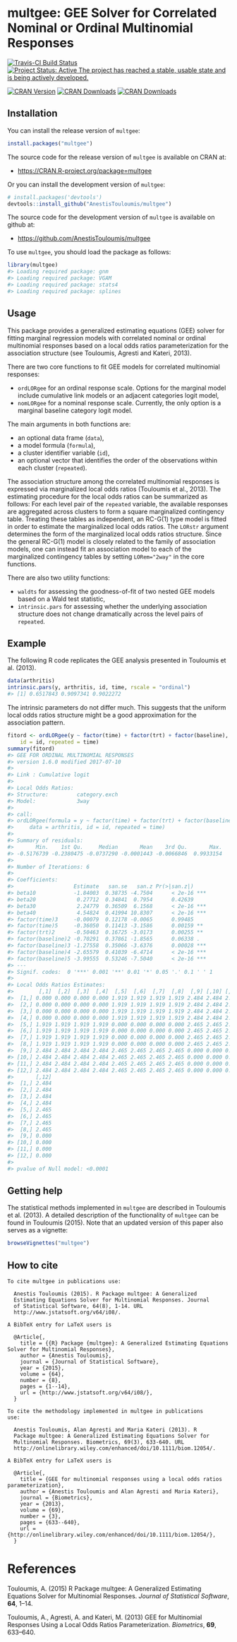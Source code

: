
<!-- README.md is generated from README.Rmd. Please edit that file -->
multgee: GEE Solver for Correlated Nominal or Ordinal Multinomial Responses
===========================================================================

[![Travis-CI Build Status](https://travis-ci.org/AnestisTouloumis/multgee.svg?branch=master)](https://travis-ci.org/AnestisTouloumis/multgee) [![Project Status: Active The project has reached a stable, usable state and is being actively developed.](http://www.repostatus.org/badges/latest/active.svg)](http://www.repostatus.org/#active)

[![CRAN Version](https://www.r-pkg.org/badges/version/multgee?color=blue)](https://cran.r-project.org/package=multgee) [![CRAN Downloads](https://cranlogs.r-pkg.org/badges/grand-total/multgee?color=blue)](https://cranlogs.r-pkg.org/badges/grand-total/multgee) [![CRAN Downloads](https://cranlogs.r-pkg.org/badges/multgee)](https://cran.r-project.org/package=multgee)

Installation
------------

You can install the release version of `multgee`:

``` r
install.packages("multgee")
```

The source code for the release version of `multgee` is available on CRAN at:

-   <https://CRAN.R-project.org/package=multgee>

Or you can install the development version of `multgee`:

``` r
# install.packages('devtools')
devtools::install_github("AnestisTouloumis/multgee")
```

The source code for the development version of `multgee` is available on github at:

-   <https://github.com/AnestisTouloumis/multgee>

To use `multgee`, you should load the package as follows:

``` r
library(multgee)
#> Loading required package: gnm
#> Loading required package: VGAM
#> Loading required package: stats4
#> Loading required package: splines
```

Usage
-----

This package provides a generalized estimating equations (GEE) solver for fitting marginal regression models with correlated nominal or ordinal multinomial responses based on a local odds ratios parameterization for the association structure (see Touloumis, Agresti and Kateri, 2013).

There are two core functions to fit GEE models for correlated multinomial responses:

-   `ordLORgee` for an ordinal response scale. Options for the marginal model include cumulative link models or an adjacent categories logit model,
-   `nomLORgee` for a nominal response scale. Currently, the only option is a marginal baseline category logit model.

The main arguments in both functions are:

-   an optional data frame (`data`),
-   a model formula (`formula`),
-   a cluster identifier variable (`id`),
-   an optional vector that identifies the order of the observations within each cluster (`repeated`).

The association structure among the correlated multinomial responses is expressed via marginalized local odds ratios (Touloumis et al., 2013). The estimating procedure for the local odds ratios can be summarized as follows: For each level pair of the `repeated` variable, the available responses are aggregated across clusters to form a square marginalized contingency table. Treating these tables as independent, an RC-G(1) type model is fitted in order to estimate the marginalized local odds ratios. The `LORstr` argument determines the form of the marginalized local odds ratios structure. Since the general RC-G(1) model is closely related to the family of association models, one can instead fit an association model to each of the marginalized contingency tables by setting `LORem="2way"` in the core functions.

There are also two utility functions:

-   `waldts` for assessing the goodness-of-fit of two nested GEE models based on a Wald test statistic,
-   `intrinsic.pars` for assessing whether the underlying association structure does not change dramatically across the level pairs of `repeated`.

Example
-------

The following R code replicates the GEE analysis presented in Touloumis et al. (2013).

``` r
data(arthritis)
intrinsic.pars(y, arthritis, id, time, rscale = "ordinal")
#> [1] 0.6517843 0.9097341 0.9022272
```

The intrinsic parameters do not differ much. This suggests that the uniform local odds ratios structure might be a good approximation for the association pattern.

``` r
fitord <- ordLORgee(y ~ factor(time) + factor(trt) + factor(baseline), data = arthritis, 
    id = id, repeated = time)
summary(fitord)
#> GEE FOR ORDINAL MULTINOMIAL RESPONSES 
#> version 1.6.0 modified 2017-07-10 
#> 
#> Link : Cumulative logit 
#> 
#> Local Odds Ratios:
#> Structure:         category.exch
#> Model:             3way
#> 
#> call:
#> ordLORgee(formula = y ~ factor(time) + factor(trt) + factor(baseline), 
#>     data = arthritis, id = id, repeated = time)
#> 
#> Summary of residuals:
#>       Min.    1st Qu.     Median       Mean    3rd Qu.       Max. 
#> -0.5176739 -0.2380475 -0.0737290 -0.0001443 -0.0066846  0.9933154 
#> 
#> Number of Iterations: 6 
#> 
#> Coefficients:
#>                   Estimate   san.se   san.z Pr(>|san.z|)    
#> beta10            -1.84003  0.38735 -4.7504      < 2e-16 ***
#> beta20             0.27712  0.34841  0.7954      0.42639    
#> beta30             2.24779  0.36509  6.1568      < 2e-16 ***
#> beta40             4.54824  0.41994 10.8307      < 2e-16 ***
#> factor(time)3     -0.00079  0.12178 -0.0065      0.99485    
#> factor(time)5     -0.36050  0.11413 -3.1586      0.00159 ** 
#> factor(trt)2      -0.50463  0.16725 -3.0173      0.00255 ** 
#> factor(baseline)2 -0.70291  0.37861 -1.8565      0.06338 .  
#> factor(baseline)3 -1.27558  0.35066 -3.6376      0.00028 ***
#> factor(baseline)4 -2.65579  0.41039 -6.4714      < 2e-16 ***
#> factor(baseline)5 -3.99555  0.53246 -7.5040      < 2e-16 ***
#> ---
#> Signif. codes:  0 '***' 0.001 '**' 0.01 '*' 0.05 '.' 0.1 ' ' 1
#> 
#> Local Odds Ratios Estimates:
#>        [,1]  [,2]  [,3]  [,4]  [,5]  [,6]  [,7]  [,8]  [,9] [,10] [,11]
#>  [1,] 0.000 0.000 0.000 0.000 1.919 1.919 1.919 1.919 2.484 2.484 2.484
#>  [2,] 0.000 0.000 0.000 0.000 1.919 1.919 1.919 1.919 2.484 2.484 2.484
#>  [3,] 0.000 0.000 0.000 0.000 1.919 1.919 1.919 1.919 2.484 2.484 2.484
#>  [4,] 0.000 0.000 0.000 0.000 1.919 1.919 1.919 1.919 2.484 2.484 2.484
#>  [5,] 1.919 1.919 1.919 1.919 0.000 0.000 0.000 0.000 2.465 2.465 2.465
#>  [6,] 1.919 1.919 1.919 1.919 0.000 0.000 0.000 0.000 2.465 2.465 2.465
#>  [7,] 1.919 1.919 1.919 1.919 0.000 0.000 0.000 0.000 2.465 2.465 2.465
#>  [8,] 1.919 1.919 1.919 1.919 0.000 0.000 0.000 0.000 2.465 2.465 2.465
#>  [9,] 2.484 2.484 2.484 2.484 2.465 2.465 2.465 2.465 0.000 0.000 0.000
#> [10,] 2.484 2.484 2.484 2.484 2.465 2.465 2.465 2.465 0.000 0.000 0.000
#> [11,] 2.484 2.484 2.484 2.484 2.465 2.465 2.465 2.465 0.000 0.000 0.000
#> [12,] 2.484 2.484 2.484 2.484 2.465 2.465 2.465 2.465 0.000 0.000 0.000
#>       [,12]
#>  [1,] 2.484
#>  [2,] 2.484
#>  [3,] 2.484
#>  [4,] 2.484
#>  [5,] 2.465
#>  [6,] 2.465
#>  [7,] 2.465
#>  [8,] 2.465
#>  [9,] 0.000
#> [10,] 0.000
#> [11,] 0.000
#> [12,] 0.000
#> 
#> pvalue of Null model: <0.0001
```

Getting help
------------

The statistical methods implemented in `multgee` are described in Touloumis et al. (2013). A detailed description of the functionality of `multgee` can be found in Touloumis (2015). Note that an updated version of this paper also serves as a vignette:

``` r
browseVignettes("multgee")
```

How to cite
-----------


    To cite multgee in publications use:

      Anestis Touloumis (2015). R Package multgee: A Generalized
      Estimating Equations Solver for Multinomial Responses. Journal
      of Statistical Software, 64(8), 1-14. URL
      http://www.jstatsoft.org/v64/i08/.

    A BibTeX entry for LaTeX users is

      @Article{,
        title = {{R} Package {multgee}: A Generalized Estimating Equations Solver for Multinomial Responses},
        author = {Anestis Touloumis},
        journal = {Journal of Statistical Software},
        year = {2015},
        volume = {64},
        number = {8},
        pages = {1--14},
        url = {http://www.jstatsoft.org/v64/i08/},
      }

    To cite the methodology implemented in multgee in publications
    use:

      Anestis Touloumis, Alan Agresti and Maria Kateri (2013). R
      Package multgee: A Generalized Estimating Equations Solver for
      Multinomial Responses. Biometrics, 69(3), 633-640. URL
      http://onlinelibrary.wiley.com/enhanced/doi/10.1111/biom.12054/.

    A BibTeX entry for LaTeX users is

      @Article{,
        title = {GEE for multinomial responses using a local odds ratios parameterization},
        author = {Anestis Touloumis and Alan Agresti and Maria Kateri},
        journal = {Biometrics},
        year = {2013},
        volume = {69},
        number = {3},
        pages = {633--640},
        url = {http://onlinelibrary.wiley.com/enhanced/doi/10.1111/biom.12054/},
      }

References
==========

Touloumis, A. (2015) R Package multgee: A Generalized Estimating Equations Solver for Multinomial Responses. *Journal of Statistical Software*, **64**, 1–14.

Touloumis, A., Agresti, A. and Kateri, M. (2013) GEE for Multinomial Responses Using a Local Odds Ratios Parameterization. *Biometrics*, **69**, 633–640.
